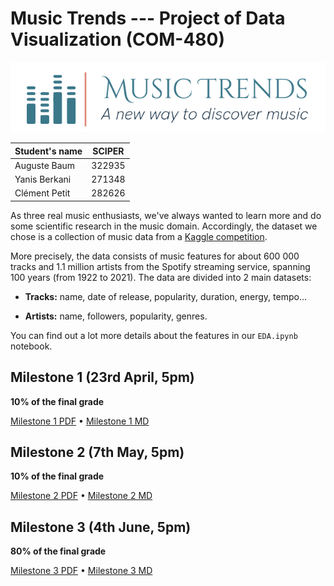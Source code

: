 # Music Trends --- Project of Data Visualization (COM-480)

![Our logo](img/logo.png)

| Student's name | SCIPER |
| -------------- | ------ |
| Auguste Baum   | 322935 |
| Yanis Berkani  | 271348 |
| Clément Petit  | 282626 |

As three real music enthusiasts, we've always wanted to learn more and
do some scientific research in the music domain. Accordingly, the
dataset we chose is a collection of music data from a [Kaggle competition](https://www.kaggle.com/yamaerenay/spotify-dataset-19212020-160k-tracks).

More precisely, the data consists of music features for about 600 000
tracks and 1.1 million artists from the Spotify streaming service,
spanning 100 years (from 1922 to 2021). The data are divided into 2 main
datasets:

-   **Tracks:** name, date of release, popularity, duration, energy,
    tempo...

-   **Artists:** name, followers, popularity, genres.

You can find out a lot more details about the features in our
`EDA.ipynb` notebook.

## Milestone 1 (23rd April, 5pm)

**10% of the final grade**

[Milestone 1 PDF](milestones/milestone1.pdf) • [Milestone 1 MD](milestones/milestone1.md)


## Milestone 2 (7th May, 5pm)

**10% of the final grade**

[Milestone 2 PDF](milestones/milestone2.pdf) • [Milestone 2 MD](milestones/milestone2.md)

## Milestone 3 (4th June, 5pm)

**80% of the final grade**

[Milestone 3 PDF](milestones/milestone3.pdf) • [Milestone 3 MD](milestones/milestone3.md)

